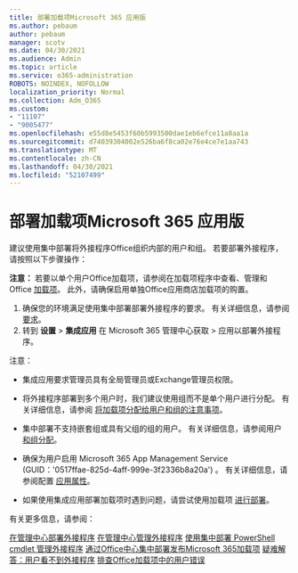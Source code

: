 ```yaml
---
title: 部署加载项Microsoft 365 应用版
ms.author: pebaum
author: pebaum
manager: scotv
ms.date: 04/30/2021
ms.audience: Admin
ms.topic: article
ms.service: o365-administration
ROBOTS: NOINDEX, NOFOLLOW
localization_priority: Normal
ms.collection: Adm_O365
ms.custom:
- "11107"
- "9005477"
ms.openlocfilehash: e55d8e5453f60b5993500dae1eb6efce11a8aa1a
ms.sourcegitcommit: d74039304002e526ba6f8ca02e76e4ce7e1aa743
ms.translationtype: MT
ms.contentlocale: zh-CN
ms.lasthandoff: 04/30/2021
ms.locfileid: "52107499"
---
```

# <a name="deploying-add-ins-for-microsoft-365-apps"></a>部署加载项Microsoft 365 应用版

建议使用集中部署将外接程序Office组织内部的用户和组。 若要部署外接程序，请按照以下步骤操作：

**注意：** 若要以单个用户Office加载项，请参阅在加载项程序中查看、管理和Office [加载项](https://support.microsoft.com/topic/view-manage-and-install-add-ins-in-office-programs-16278816-1948-4028-91e5-76dca5380f8d)。 此外，请确保启用单独Office应用商店加载项的购置。 

1. 确保您的环境满足使用集中部署部署外接程序的要求。 有关详细信息，请参阅 [要求](https://docs.microsoft.com/microsoft-365/admin/manage/centralized-deployment-of-add-ins?#requirements)。
2. 转到 **设置**  >  **集成应用** 在 Microsoft 365 管理中心获取  >  应用以部署外接程序。 

注意： 

- 集成应用要求管理员具有全局管理员或Exchange管理员权限。

- 将外接程序部署到多个用户时，我们建议使用组而不是单个用户进行分配。 有关详细信息，请参阅 [将加载项分配给用户和组的注意事项](https://docs.microsoft.com/microsoft-365/admin/manage/manage-deployment-of-add-ins?view=o365-worldwide#considerations-when-assigning-an-add-in-to-users-and-groups)。

- 集中部署不支持嵌套组或具有父组的组的用户。 有关详细信息，请参阅用户 [和组分配](https://docs.microsoft.com/microsoft-365/admin/manage/centralized-deployment-of-add-ins?view=o365-worldwide#user-and-group-assignments)。

- 确保为用户启用 Microsoft 365 App Management Service (GUID：'0517ffae-825d-4aff-999e-3f2336b8a20a') 。 有关详细信息，请参阅配置 [应用属性](https://docs.microsoft.com/azure/active-directory/manage-apps/add-application-portal-configure#configure-app-properties)。

- 如果使用集成应用部署加载项时遇到问题，请尝试使用加载项 [进行部署](https://admin.microsoft.com/AdminPortal/Home?#/Settings/AddIns)。

有关更多信息，请参阅：

[在管理中心部署外接程序](https://docs.microsoft.com/microsoft-365/admin/manage/manage-deployment-of-add-ins) 
[在管理中心管理外接程序](https://docs.microsoft.com/microsoft-365/admin/manage/manage-addins-in-the-admin-center) 
[使用集中部署 PowerShell cmdlet 管理外接程序](https://docs.microsoft.com/microsoft-365/enterprise/use-the-centralized-deployment-powershell-cmdlets-to-manage-add-ins) 
[通过Office中心集中部署发布Microsoft 365加载项](https://docs.microsoft.com/office/dev/add-ins/publish/centralized-deployment#publish-an-office-add-in-via-centralized-deployment) 
[疑难解答：用户看不到外接程序](https://docs.microsoft.com/office365/troubleshoot/access-management/user-not-seeing-add-ins) 
[排查Office加载项中的用户错误](https://docs.microsoft.com/office/dev/add-ins/testing/testing-and-troubleshooting)